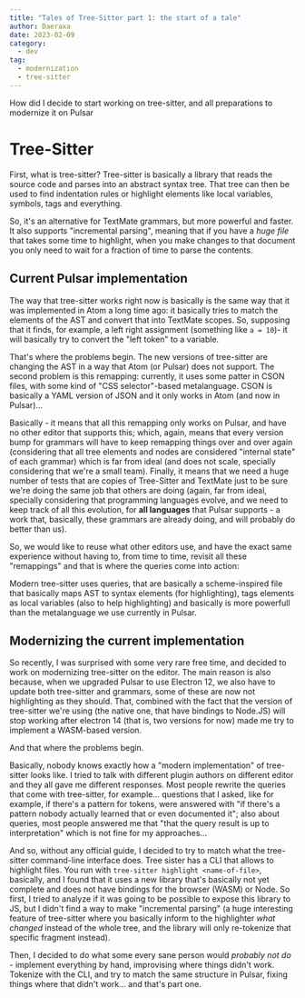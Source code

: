 ```yaml
---
title: "Tales of Tree-Sitter part 1: the start of a tale"
author: Daeraxa
date: 2023-02-09
category:
  - dev
tag:
  - modernization
  - tree-sitter
---
```


How did I decide to start working on tree-sitter, and all preparations to
modernize it on Pulsar

<!-- more -->

# Tree-Sitter

First, what is tree-sitter? Tree-sitter is basically a library that reads the
source code and parses into an abstract syntax tree. That tree can then be used
to find indentation rules or highlight elements like local variables, symbols,
tags and everything.

So, it's an alternative for TextMate grammars, but more powerful and faster. It
also supports "incremental parsing", meaning that if you have a _huge file_ that
takes some time to highlight, when you make changes to that document you only
need to wait for a fraction of time to parse the contents.

## Current Pulsar implementation

The way that tree-sitter works right now is basically is the same way that it
was implemented in Atom a long time ago: it basically tries to match the
elements of the AST and convert that into TextMate scopes. So, supposing that it
finds, for example, a left right assignment (something like `a = 10`)- it will
basically try to convert the "left token" to a variable.

That's where the problems begin. The new versions of tree-sitter are changing
the AST in a way that Atom (or Pulsar) does not support. The second problem is
this remapping: currently, it uses some patter in CSON files, with some kind of
"CSS selector"-based metalanguage. CSON is basically a YAML version of JSON and
it only works in Atom (and now in Pulsar)...

Basically - it means that all this remapping only works on Pulsar, and have no
other editor that supports this; which, again, means that every version bump for
grammars will have to keep remapping things over and over again (considering
that all tree elements and nodes are considered "internal state" of each
grammar) which is far from ideal (and does not scale, specially considering that
we're a small team). Finally, it means that we need a huge number of tests that
are copies of Tree-Sitter and TextMate just to be sure we're doing the same job
that others are doing (again, far from ideal, specially considering that
programming languages evolve, and we need to keep track of all this evolution,
for **all languages** that Pulsar supports - a work that, basically, these
grammars are already doing, and will probably do better than us).

So, we would like to reuse what other editors use, and have the exact same
experience without having to, from time to time, revisit all these "remappings"
and that is where the queries come into action:

Modern tree-sitter uses queries, that are basically a scheme-inspired file that
basically maps AST to syntax elements (for highlighting), tags elements as local
variables (also to help highlighting) and basically is more powerfull than the
metalanguage we use currently in Pulsar.

## Modernizing the current implementation

So recently, I was surprised with some very rare free time, and decided to work
on modernizing tree-sitter on the editor. The main reason is also because, when
we upgraded Pulsar to use Electron 12, we also have to update both tree-sitter
and grammars, some of these are now not highlighting as they should. That,
combined with the fact that the version of tree-sitter we're using (the native
one, that have bindings to Node.JS) will stop working after electron 14 (that
is, two versions for now) made me try to implement a WASM-based version.

And that where the problems begin.

Basically, nobody knows exactly how a "modern implementation" of tree-sitter
looks like. I tried to talk with different plugin authors on different editor
and they all gave me different responses. Most people rewrite the queries that
come with tree-sitter, for example... questions that I asked, like for example,
if there's a pattern for tokens, were answered with "if there's a pattern nobody
actually learned that or even documented it"; also about queries, most people
answered me that "that the query result is up to interpretation" which is not
fine for my approaches...

And so, without any official guide, I decided to try to match what the
tree-sitter command-line interface does. Tree sister has a CLI that allows to
highlight files. You run with `tree-sitter highlight <name-of-file>`, basically,
and I found that it uses a new library that's basically not yet complete and
does not have bindings for the browser (WASM) or Node. So first, I tried to
analyze if it was going to be possible to expose this library to JS, but I
didn't find a way to make "incremental parsing" (a huge interesting feature of
tree-sitter where you basically inform to the highlighter _what changed_ instead
of the whole tree, and the library will only re-tokenize that specific fragment
instead).

Then, I decided to do what some every sane person would _probably not do_ -
implement everything by hand, improvising where things didn't work. Tokenize
with the CLI, and try to match the same structure in Pulsar, fixing things where
that didn't work... and that's part one.
